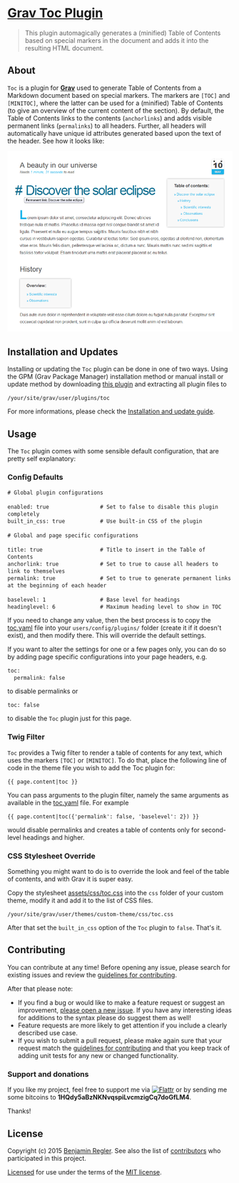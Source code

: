 # [Grav Toc Plugin][project]

> This plugin automagically generates a (minified) Table of Contents based on special markers in the document and adds it into the resulting HTML document.

## About

`Toc` is a plugin for [**Grav**](http://getgrav.org) used to generate Table of Contents from a Markdown document based on special markers. The markers are `[TOC]` and `[MINITOC]`, where the latter can be used for a (minified) Table of Contents (to give an overview of the current content of the section). By default, the Table of Contents links to the contents (`anchorlinks`) and adds visible permanent links (`permalinks`) to all headers. Further, all headers will automatically have unique id attributes generated based upon the text of the header. See how it looks like:

![Screenshot Toc Plugin](assets/screenshot.png "Toc Preview")

## Installation and Updates

Installing or updating the `Toc` plugin can be done in one of two ways. Using the GPM (Grav Package Manager) installation method or manual install or update method by downloading [this plugin](https://github.com/sommerregen/grav-plugin-toc) and extracting all plugin files to

	/your/site/grav/user/plugins/toc

For more informations, please check the [Installation and update guide](docs/INSTALL.md).

## Usage

The `Toc` plugin comes with some sensible default configuration, that are pretty self explanatory:

### Config Defaults

```
# Global plugin configurations

enabled: true                # Set to false to disable this plugin completely
built_in_css: true           # Use built-in CSS of the plugin

# Global and page specific configurations

title: true                  # Title to insert in the Table of Contents
anchorlink: true             # Set to true to cause all headers to link to themselves
permalink: true              # Set to true to generate permanent links at the beginning of each header

baselevel: 1                 # Base level for headings
headinglevel: 6              # Maximum heading level to show in TOC
```

If you need to change any value, then the best process is to copy the [toc.yaml](toc.yaml) file into your `users/config/plugins/` folder (create it if it doesn't exist), and then modify there. This will override the default settings.

If you want to alter the settings for one or a few pages only, you can do so by adding page specific configurations into your page headers, e.g.

```
toc:
  permalink: false
```

to disable permalinks or

```
toc: false
```

to disable the `Toc` plugin just for this page.

### Twig Filter

`Toc` provides a Twig filter to render a table of contents for any text, which uses the markers `[TOC]` or `[MINITOC]`. To do that, place the following line of code in the theme file you wish to add the Toc plugin for:

```
{{ page.content|toc }}
```

You can pass arguments to the plugin filter, namely the same arguments as available in the [toc.yaml](toc.yaml) file. For example

```
{{ page.content|toc({'permalink': false, 'baselevel': 2}) }}
```

would disable permalinks and creates a table of contents only for second-level headings and higher.

### CSS Stylesheet Override

Something you might want to do is to override the look and feel of the table of contents, and with Grav it is super easy.

Copy the stylesheet [assets/css/toc.css](assets/css/toc.css) into the `css` folder of your custom theme, modify it and add it to the list of CSS files.

```
/your/site/grav/user/themes/custom-theme/css/toc.css
```

After that set the `built_in_css` option of the `Toc` plugin to `false`. That's it.

## Contributing

You can contribute at any time! Before opening any issue, please search for existing issues and review the [guidelines for contributing](docs/CONTRIBUTING.md).

After that please note:

* If you find a bug or would like to make a feature request or suggest an improvement, [please open a new issue][issues]. If you have any interesting ideas for additions to the syntax please do suggest them as well!
* Feature requests are more likely to get attention if you include a clearly described use case.
* If you wish to submit a pull request, please make again sure that your request match the [guidelines for contributing](docs/CONTRIBUTING.md) and that you keep track of adding unit tests for any new or changed functionality.

### Support and donations

If you like my project, feel free to support me via [![Flattr](https://api.flattr.com/button/flattr-badge-large.png)][flattr] or by sending me some bitcoins to **1HQdy5aBzNKNvqspiLvcmzigCq7doGfLM4**.

Thanks!

## License

Copyright (c) 2015 [Benjamin Regler][github]. See also the list of [contributors] who participated in this project.

[Licensed](LICENSE) for use under the terms of the [MIT license][mit-license].

[github]: https://github.com/sommerregen/ "GitHub account from Benjamin Regler"
[mit-license]: http://www.opensource.org/licenses/mit-license.php "MIT license"

[flattr]: https://flattr.com/submit/auto?user_id=Sommerregen&url=https://github.com/sommerregen/grav-plugin-toc "Flatter my GitHub project"

[project]: https://github.com/sommerregen/grav-plugin-toc
[issues]: https://github.com/sommerregen/grav-plugin-toc/issues "GitHub Issues for Grav Toc Plugin"
[contributors]: https://github.com/sommerregen/grav-plugin-toc/graphs/contributors "List of contributors of the project"
